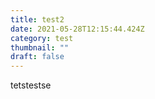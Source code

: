 ```yaml
---
title: test2
date: 2021-05-28T12:15:44.424Z
category: test
thumbnail: ""
draft: false
---
```

tetstestse